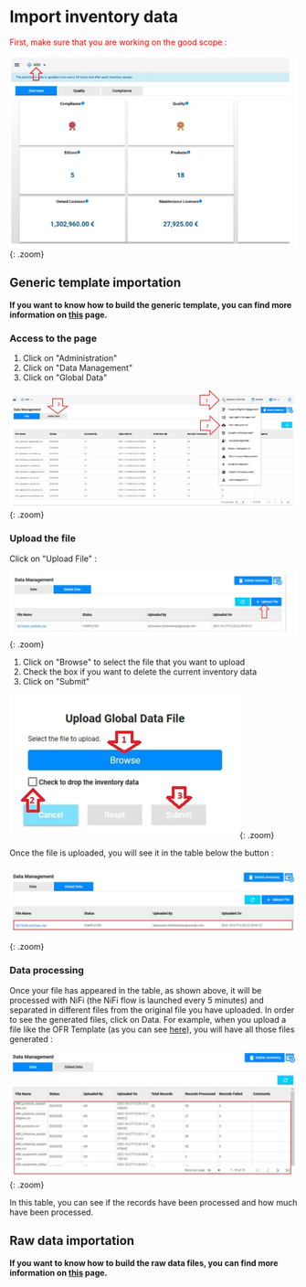 <link rel="stylesheet" href="../../../css/enlargeImage.css" />

# Import inventory data

<span style="color:red">First, make sure that you are working on the good scope :</span>

![select APM](../../img/goodScopeu.jpg){: .zoom}

## Generic template importation  

**If you want to know how to build the generic template, you can find more information on [this](../../managing/genericTemplate) page.**

### Access to the page

1. Click on "Administration" 
2. Click on "Data Management" 
3. Click on "Global Data" 

![select APM](../../img/configure/import1u.jpg){: .zoom}

### Upload the file

Click on "Upload File" : 

![select APM](../../img/configure/import2u.jpg){: .zoom}

1. Click on "Browse" to select the file that you want to upload
2. Check the box if you want to delete the current inventory data 
3. Click on "Submit"

![select APM](../../img/configure/import3.jpg){: .zoom}

Once the file is uploaded, you will see it in the table below the button : 

![select APM](../../img/configure/import4u.jpg){: .zoom}

### Data processing

Once your file has appeared in the table, as shown above, it will be processed with NiFi (the NiFi flow is launched every 5 minutes) and separated in different files from the original file you have uploaded. In order to see the generated files, click on Data. For example, when you upload a file like the OFR Template (as you can see [here](../../managing/templateForApplications)), you will have all those files generated : 

![select APM](../../img/configure/import5u.jpg){: .zoom}

In this table, you can see if the records have been processed and how much have been processed.

## Raw data importation 

**If you want to know how to build the raw data files, you can find more information on [this](../../managing/rawData) page.**

<script src="../../../js/zoomImage.js"></script>
